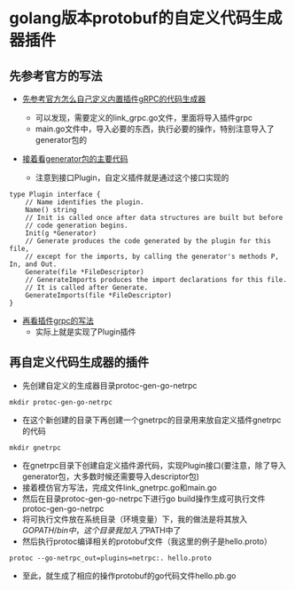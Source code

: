 # golang版本protobuf的自定义代码生成器插件

## 先参考官方的写法
* [ 先参考官方怎么自己定义内置插件gRPC的代码生成器](https://github.com/golang/protobuf/tree/master/protoc-gen-go) 
	* 可以发现，需要定义的link_grpc.go文件，里面将导入插件grpc
	* main.go文件中，导入必要的东西，执行必要的操作，特别注意导入了generator包的

* [接着看generator包的主要代码](https://github.com/golang/protobuf/blob/master/protoc-gen-go/generator/generator.go) 
	* 注意到接口Plugin，自定义插件就是通过这个接口实现的
```golang
type Plugin interface {
	// Name identifies the plugin.
	Name() string
	// Init is called once after data structures are built but before
	// code generation begins.
	Init(g *Generator)
	// Generate produces the code generated by the plugin for this file,
	// except for the imports, by calling the generator's methods P, In, and Out.
	Generate(file *FileDescriptor)
	// GenerateImports produces the import declarations for this file.
	// It is called after Generate.
	GenerateImports(file *FileDescriptor)
}
```

* [ 再看插件grpc的写法](https://github.com/golang/protobuf/blob/master/protoc-gen-go/grpc/grpc.go) 
	* 实际上就是实现了Plugin插件

## 再自定义代码生成器的插件
* 先创建自定义的生成器目录protoc-gen-go-netrpc
```shell
mkdir protoc-gen-go-netrpc
```
* 在这个新创建的目录下再创建一个gnetrpc的目录用来放自定义插件gnetrpc的代码
```shell
mkdir gnetrpc
```
* 在gnetrpc目录下创建自定义插件源代码，实现Plugin接口(要注意，除了导入generator包，大多数时候还需要导入descriptor包)
* 接着模仿官方写法，完成文件link_gnetrpc.go和main.go
* 然后在目录protoc-gen-go-netrpc下进行go build操作生成可执行文件protoc-gen-go-netrpc
* 将可执行文件放在系统目录（环境变量）下，我的做法是将其放入$GOPATH/bin中，这个目录我加入了$PATH中了
* 然后执行protoc编译相关的protobuf文件（我这里的例子是hello.proto）
```shell
protoc --go-netrpc_out=plugins=netrpc:. hello.proto
```
* 至此，就生成了相应的操作protobuf的go代码文件hello.pb.go